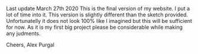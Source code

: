 Last update March 27th 2020
This is the final version of my website. I put a lot of time into it. This version is slightly different than the sketch provided. Unfortunatelly it does not look 100% like I imagined but this will be sufficient for now. As it is my first big project please be considerable while making any judments. 

Cheers,
Alex Purgal

